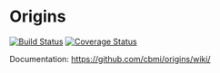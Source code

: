 # Origins

[![Build Status](https://travis-ci.org/cbmi/origins.png?branch=master)](https://travis-ci.org/cbmi/origins) [![Coverage Status](https://coveralls.io/repos/cbmi/origins/badge.png)](https://coveralls.io/r/cbmi/origins)

Documentation: https://github.com/cbmi/origins/wiki/
